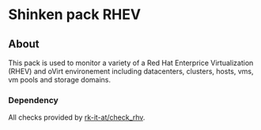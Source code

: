 # Shinken pack RHEV

## About

This pack is used to monitor a variety of a Red Hat Enterprice Virtualization
(RHEV) and oVirt environement including datacenters, clusters, hosts, vms, vm
pools and storage domains.

### Dependency

All checks provided by
[rk-it-at/check_rhv](https://github.com/rk-it-at/check_rhv).
